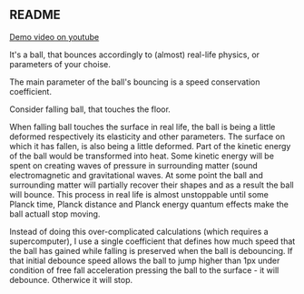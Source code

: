 ## README

[Demo video on youtube](https://youtu.be/iaNiIlN-Ybo)

It's a ball, that bounces accordingly to (almost) real-life physics, or parameters of your choise.

The main parameter of the ball's bouncing is a speed conservation coefficient.

Consider falling ball, that touches the floor.

When falling ball touches the surface in real life, the ball is being a little deformed respectively its elasticity and other parameters.
The surface on which it has fallen, is also being a little deformed.
Part of the kinetic energy of the ball would be transformed into heat.
Some kinetic energy will be spent on creating waves of pressure in surrounding matter (sound
electromagnetic and gravitational waves. At some point the ball and surrounding matter will partially
recover their shapes and as a result the ball will bounce. This process in real life is almost unstoppable
until some Planck time, Planck distance and Planck energy quantum effects make the ball actuall stop
moving.

Instead of doing this over-complicated calculations (which requires a supercomputer),
I use a single coefficient that defines how much speed that the ball has gained while
falling is preserved when the ball is debouncing.
If that initial debounce speed allows the ball to jump higher than 1px under condition of free fall
acceleration pressing the ball to the surface - it will debounce. Otherwice it will stop.
